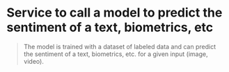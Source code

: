 # Service to call a model to predict the sentiment of a text, biometrics, etc

> The model is trained with a dataset of labeled data and can predict the sentiment of a text, biometrics, etc. for a given input (image, video).
